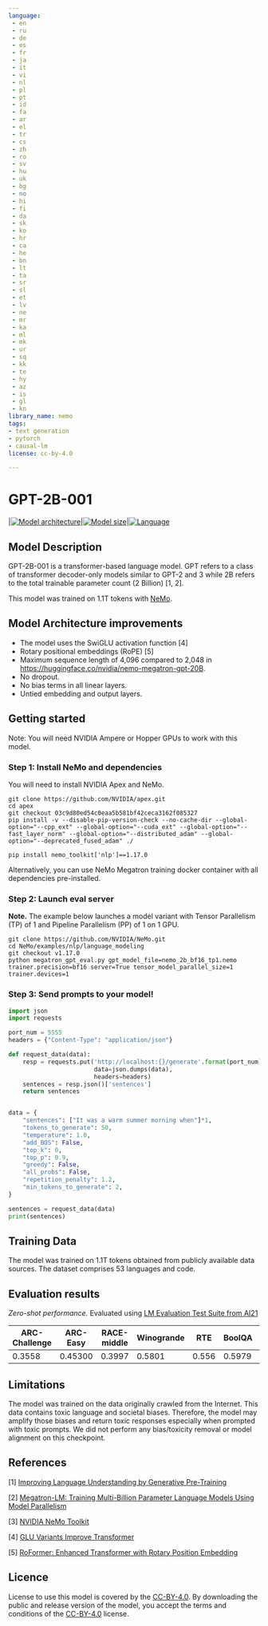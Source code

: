 ```yaml
---
language:
 - en
 - ru
 - de
 - es
 - fr
 - ja
 - it
 - vi
 - nl
 - pl
 - pt
 - id
 - fa
 - ar
 - el
 - tr
 - cs
 - zh
 - ro
 - sv
 - hu
 - uk
 - bg
 - no
 - hi
 - fi
 - da
 - sk
 - ko
 - hr
 - ca
 - he
 - bn
 - lt
 - ta
 - sr
 - sl
 - et
 - lv
 - ne
 - mr
 - ka
 - ml
 - mk
 - ur
 - sq
 - kk
 - te
 - hy
 - az
 - is
 - gl
 - kn
library_name: nemo
tags:
- text generation
- pytorch
- causal-lm
license: cc-by-4.0

---
```

# GPT-2B-001

<style>
img {
 display: inline;
}
</style>

|[![Model architecture](https://img.shields.io/badge/Model%20Arch-Transformer%20Decoder-green)](#model-architecture)|[![Model size](https://img.shields.io/badge/Params-2B-green)](#model-architecture)|[![Language](https://img.shields.io/badge/Language-Multilingual-green)](#datasets)


## Model Description

GPT-2B-001 is a transformer-based language model. GPT refers to a class of transformer decoder-only models similar to GPT-2 and 3 while 2B refers to the total trainable parameter count (2 Billion) [1, 2].

This model was trained on 1.1T tokens with [NeMo](https://docs.nvidia.com/deeplearning/nemo/user-guide/docs/en/stable/nlp/nemo_megatron/intro.html).

## Model Architecture improvements

- The model uses the SwiGLU activation function [4]
- Rotary positional embeddings (RoPE) [5]
- Maximum sequence length of 4,096 compared to 2,048 in https://huggingface.co/nvidia/nemo-megatron-gpt-20B.
- No dropout.
- No bias terms in all linear layers.
- Untied embedding and output layers.

## Getting started

Note: You will need NVIDIA Ampere or Hopper GPUs to work with this model.

### Step 1: Install NeMo and dependencies

You will need to install NVIDIA Apex and NeMo. 

```
git clone https://github.com/NVIDIA/apex.git
cd apex
git checkout 03c9d80ed54c0eaa5b581bf42ceca3162f085327
pip install -v --disable-pip-version-check --no-cache-dir --global-option="--cpp_ext" --global-option="--cuda_ext" --global-option="--fast_layer_norm" --global-option="--distributed_adam" --global-option="--deprecated_fused_adam" ./
```

```
pip install nemo_toolkit['nlp']==1.17.0
``` 

Alternatively, you can use NeMo Megatron training docker container with all dependencies pre-installed.

### Step 2: Launch eval server 

**Note.** The example below launches a model variant with Tensor Parallelism (TP) of 1 and Pipeline Parallelism (PP) of 1 on 1 GPU.


```
git clone https://github.com/NVIDIA/NeMo.git 
cd NeMo/examples/nlp/language_modeling
git checkout v1.17.0
python megatron_gpt_eval.py gpt_model_file=nemo_2b_bf16_tp1.nemo trainer.precision=bf16 server=True tensor_model_parallel_size=1 trainer.devices=1
```

### Step 3: Send prompts to your model!
```python
import json
import requests

port_num = 5555
headers = {"Content-Type": "application/json"}

def request_data(data):
    resp = requests.put('http://localhost:{}/generate'.format(port_num),
                        data=json.dumps(data),
                        headers=headers)
    sentences = resp.json()['sentences']
    return sentences


data = {
    "sentences": ["It was a warm summer morning when"]*1,
    "tokens_to_generate": 50,
    "temperature": 1.0,
    "add_BOS": False,
    "top_k": 0,
    "top_p": 0.9,
    "greedy": False,
    "all_probs": False,
    "repetition_penalty": 1.2,
    "min_tokens_to_generate": 2,
}

sentences = request_data(data)
print(sentences)
```


## Training Data

The model was trained on 1.1T tokens obtained from publicly available data sources. The dataset comprises 53 languages and code.

## Evaluation results

*Zero-shot performance.* Evaluated using [LM Evaluation Test Suite from AI21](https://github.com/AI21Labs/lm-evaluation)

| ARC-Challenge	| ARC-Easy | RACE-middle |Winogrande | RTE | BoolQA | HellaSwag | PiQA |
| ------------- | -------- | ----------- | ----------| --- | ------ | --------- | ---- |
| 0.3558        | 0.45300  | 0.3997      | 0.5801    | 0.556 | 0.5979 | 0.592 | 0.7437 | 

## Limitations

The model was trained on the data originally crawled from the Internet. This data contains toxic language and societal biases. Therefore, the model may amplify those biases and return toxic responses especially when prompted with toxic prompts.
We did not perform any bias/toxicity removal or model alignment on this checkpoint.

## References

[1] [Improving Language Understanding by Generative Pre-Training](https://s3-us-west-2.amazonaws.com/openai-assets/research-covers/language-unsupervised/language_understanding_paper.pdf)

[2] [Megatron-LM: Training Multi-Billion Parameter Language Models Using Model Parallelism](https://arxiv.org/pdf/1909.08053.pdf)

[3] [NVIDIA NeMo Toolkit](https://github.com/NVIDIA/NeMo)

[4] [GLU Variants Improve Transformer](https://arxiv.org/abs/2002.05202)

[5] [RoFormer: Enhanced Transformer with Rotary Position Embedding](https://arxiv.org/abs/2104.09864)

## Licence

License to use this model is covered by the [CC-BY-4.0](https://creativecommons.org/licenses/by/4.0/). By downloading the public and release version of the model, you accept the terms and conditions of the [CC-BY-4.0](https://creativecommons.org/licenses/by/4.0/) license.

